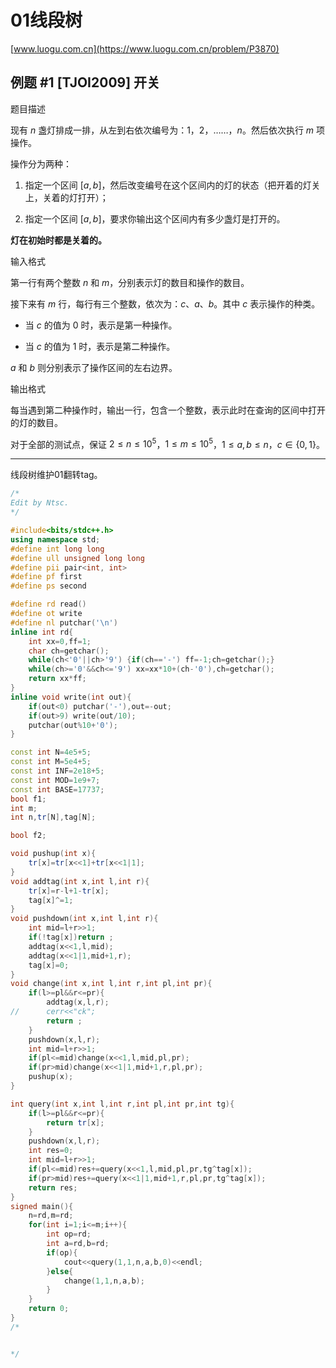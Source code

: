 # 01线段树

[www.luogu.com.cn](https://www.luogu.com.cn/problem/P3870)


## 例题 #1 [TJOI2009] 开关

题目描述

现有 $n$ 盏灯排成一排，从左到右依次编号为：$1$，$2$，……，$n$。然后依次执行 $m$ 项操作。

操作分为两种：

1. 指定一个区间 $[a,b]$，然后改变编号在这个区间内的灯的状态（把开着的灯关上，关着的灯打开）；

2. 指定一个区间 $[a,b]$，要求你输出这个区间内有多少盏灯是打开的。

**灯在初始时都是关着的。**

输入格式

第一行有两个整数 $n$ 和 $m$，分别表示灯的数目和操作的数目。

接下来有 $m$ 行，每行有三个整数，依次为：$c$、$a$、$b$。其中 $c$ 表示操作的种类。

- 当 $c$ 的值为 $0$ 时，表示是第一种操作。

- 当 $c$ 的值为 $1$ 时，表示是第二种操作。

$a$ 和 $b$ 则分别表示了操作区间的左右边界。

输出格式

每当遇到第二种操作时，输出一行，包含一个整数，表示此时在查询的区间中打开的灯的数目。

对于全部的测试点，保证 $2\le n\le 10^5$，$1\le m\le 10^5$，$1\le a,b\le n$，$c\in\{0,1\}$。

---

线段树维护01翻转tag。

```C++
/*
Edit by Ntsc.
*/

#include<bits/stdc++.h>
using namespace std;
#define int long long
#define ull unsigned long long
#define pii pair<int, int>
#define pf first
#define ps second

#define rd read()
#define ot write
#define nl putchar('\n')
inline int rd{
	int xx=0,ff=1;
	char ch=getchar();
	while(ch<'0'||ch>'9') {if(ch=='-') ff=-1;ch=getchar();}
	while(ch>='0'&&ch<='9') xx=xx*10+(ch-'0'),ch=getchar();
	return xx*ff;
}
inline void write(int out){
	if(out<0) putchar('-'),out=-out;
	if(out>9) write(out/10);
	putchar(out%10+'0');
}

const int N=4e5+5;
const int M=5e4+5;
const int INF=2e18+5;
const int MOD=1e9+7;
const int BASE=17737;
bool f1;
int m;
int n,tr[N],tag[N];

bool f2;

void pushup(int x){
	tr[x]=tr[x<<1]+tr[x<<1|1];
}
void addtag(int x,int l,int r){
	tr[x]=r-l+1-tr[x];
	tag[x]^=1;
}
void pushdown(int x,int l,int r){
	int mid=l+r>>1;
	if(!tag[x])return ;
	addtag(x<<1,l,mid);
	addtag(x<<1|1,mid+1,r);
	tag[x]=0;
}
void change(int x,int l,int r,int pl,int pr){
	if(l>=pl&&r<=pr){
		addtag(x,l,r);
//		cerr<<"ck";
		return ;
	}
	pushdown(x,l,r);
	int mid=l+r>>1;
	if(pl<=mid)change(x<<1,l,mid,pl,pr);
	if(pr>mid)change(x<<1|1,mid+1,r,pl,pr);
	pushup(x);
}

int query(int x,int l,int r,int pl,int pr,int tg){
	if(l>=pl&&r<=pr){
		return tr[x];
	}
	pushdown(x,l,r);
	int res=0;
	int mid=l+r>>1;
	if(pl<=mid)res+=query(x<<1,l,mid,pl,pr,tg^tag[x]);
	if(pr>mid)res+=query(x<<1|1,mid+1,r,pl,pr,tg^tag[x]);
	return res;
}
signed main(){
    n=rd,m=rd;
	for(int i=1;i<=m;i++){
		int op=rd;
		int a=rd,b=rd;
		if(op){
			cout<<query(1,1,n,a,b,0)<<endl;
		}else{
			change(1,1,n,a,b);
		}
	}
    return 0;
}
/*


*/
```

